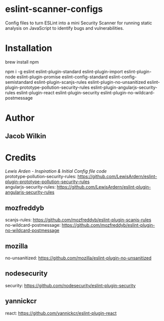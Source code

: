 # eslint-scanner-configs
Config files to turn ESLint into a mini Security Scanner for running static analysis on JavaScript to identify bugs and vulnerabilities.

# Installation
brew install npm

npm i -g eslint eslint-plugin-standard eslint-plugin-import eslint-plugin-node eslint-plugin-promise eslint-config-standard eslint-config-semistandard eslint-plugin-scanjs-rules eslint-plugin-no-unsanitized eslint-plugin-prototype-pollution-security-rules eslint-plugin-angularjs-security-rules eslint-plugin-react eslint-plugin-security eslint-plugin-no-wildcard-postmessage





# Author
## Jacob Wilkin

# Credits
*Lewis Arden - Inspiration & Initial Config file code* <br/>
prototype-pollution-security-rules: https://github.com/LewisArdern/eslint-plugin-prototype-pollution-security-rules <br/>
angularjs-security-rules: https://github.com/LewisArdern/eslint-plugin-angularjs-security-rules

## mozfreddyb
scanjs-rules: https://github.com/mozfreddyb/eslint-plugin-scanjs-rules <br/>
no-wildcard-postmessage: https://github.com/mozfreddyb/eslint-plugin-no-wildcard-postmessage

## mozilla
no-unsanitized: https://github.com/mozilla/eslint-plugin-no-unsanitized

## nodesecurity
security: https://github.com/nodesecurity/eslint-plugin-security

## yannickcr
react: https://github.com/yannickcr/eslint-plugin-react
